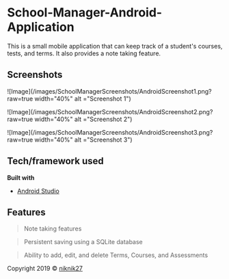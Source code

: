# School-Manager-Android-Application
This is a small mobile application that can keep track of a student's courses, tests, and terms. 
It also provides a note taking feature.

## Screenshots
![Image](/images/SchoolManagerScreenshots/AndroidScreenshot1.png?raw=true width="40%" alt ="Screenshot 1")

![Image](/images/SchoolManagerScreenshots/AndroidScreenshot2.png?raw=true width="40%" alt ="Screenshot 2")

![Image](/images/SchoolManagerScreenshots/AndroidScreenshot3.png?raw=true width="40%" alt ="Screenshot 3")

## Tech/framework used
<b>Built with</b>
- [Android Studio](https://developer.android.com/studio)

## Features
  > Note taking features
  
  > Persistent saving using a SQLite database
  
  > Ability to add, edit, and delete Terms, Courses, and Assessments

Copyright 2019 © [niknik27](https://github.com/niknik27)
